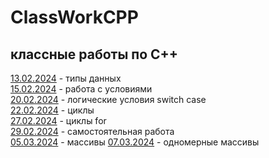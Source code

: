 # ClassWorkCPP
## классные работы по C++
[13.02.2024](https://github.com/RomanLyashenko/ClassWorkCPP/blob/main/13.02.24/ConsoleApplication3.cpp) - типы данных <br>
[15.02.2024](https://github.com/RomanLyashenko/ClassWorkCPP/blob/main/15.02.24/15.02.2024.cpp) - работа с условиями <br>
[20.02.2024](https://github.com/RomanLyashenko/ClassWorkCPP/blob/main/20.02.2024/LyashenkoProject.cpp) - логические условия switch case <br>
[22.02.2024](https://github.com/RomanLyashenko/ClassWorkCPP/blob/main/22.02.2024/ConsoleApplication2.cpp) - циклы <br>
[27.02.2024](https://github.com/RomanLyashenko/ClassWorkCPP/blob/main/27.02.2024/Console27.02.2024.cpp) - циклы for <br>
[29.02.2024](https://github.com/RomanLyashenko/ClassWorkCPP/blob/main/29.02.2024/29.02.2024.cpp) - самостоятельная работа <br>
[05.03.2024](https://github.com/RomanLyashenko/ClassWorkCPP/blob/main/05.03.2024/05.03.2024.cpp) - массивы
[07.03.2024](https://github.com/RomanLyashenko/ClassWorkCPP/blob/main/07.03.2024/07.03.2024.cpp) - одномерные массивы




